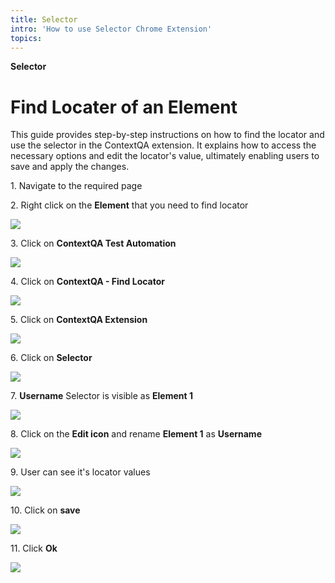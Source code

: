 ```yaml
---
title: Selector
intro: 'How to use Selector Chrome Extension'
topics:
---
```

**Selector** 


# Find Locater of an Element

This guide provides step-by-step instructions on how to find the locator and use the selector in the ContextQA extension. It explains how to access the necessary options and edit the locator's value, ultimately enabling users to save and apply the changes.

1\. Navigate to the required page


2\. Right click on the **Element** that you need to find locator

![](https://ajeuwbhvhr.cloudimg.io/colony-recorder.s3.amazonaws.com/files/2024-03-01/11e800cc-2417-4601-9671-7997641b0e5c/ascreenshot.jpeg?tl_px=0,223&br_px=1376,992&force_format=png&width=1120.0&wat=1&wat_opacity=0.7&wat_gravity=northwest&wat_url=https://colony-recorder.s3.us-west-1.amazonaws.com/images/watermarks/FB923C_standard.png&wat_pad=483,276)


3\. Click on **ContextQA Test Automation**

![](https://ajeuwbhvhr.cloudimg.io/colony-recorder.s3.amazonaws.com/files/2024-03-01/9aaa9d52-8dcb-46fb-8bab-2986edad5a1a/ascreenshot.jpeg?tl_px=497,266&br_px=1357,747&force_format=png&width=860&wat_scale=76&wat=1&wat_opacity=0.7&wat_gravity=northwest&wat_url=https://colony-recorder.s3.us-west-1.amazonaws.com/images/watermarks/FB923C_standard.png&wat_pad=402,212)


4\. Click on **ContextQA - Find Locator**

![](https://ajeuwbhvhr.cloudimg.io/colony-recorder.s3.amazonaws.com/files/2024-03-01/568e595b-48ad-4e81-aaeb-eb85278c483f/ascreenshot.jpeg?tl_px=447,157&br_px=1823,926&force_format=png&width=1120.0&wat=1&wat_opacity=0.7&wat_gravity=northwest&wat_url=https://colony-recorder.s3.us-west-1.amazonaws.com/images/watermarks/FB923C_standard.png&wat_pad=524,276)


5\. Click on **ContextQA Extension**

![](https://ajeuwbhvhr.cloudimg.io/colony-recorder.s3.amazonaws.com/files/2024-03-01/f1f33b6b-91a8-43ba-a9b9-95c93b7e0d1d/ascreenshot.jpeg?tl_px=544,0&br_px=1920,769&force_format=png&width=1120.0&wat=1&wat_opacity=0.7&wat_gravity=northwest&wat_url=https://colony-recorder.s3.us-west-1.amazonaws.com/images/watermarks/FB923C_standard.png&wat_pad=895,40)


6\. Click on **Selector**

![](https://ajeuwbhvhr.cloudimg.io/colony-recorder.s3.amazonaws.com/files/2024-03-01/3373829c-56e4-48f2-a889-bbb1867822ff/ascreenshot.jpeg?tl_px=544,0&br_px=1920,769&force_format=png&width=1120.0&wat=1&wat_opacity=0.7&wat_gravity=northwest&wat_url=https://colony-recorder.s3.us-west-1.amazonaws.com/images/watermarks/FB923C_standard.png&wat_pad=790,266)


7\. **Username** Selector is visible as **Element 1**

![](https://ajeuwbhvhr.cloudimg.io/colony-recorder.s3.amazonaws.com/files/2024-03-04/a1fa52f2-9f8f-4a3e-8b44-f2e60442cbc5/user_cropped_screenshot.jpeg?tl_px=1060,40&br_px=1920,521&force_format=png&width=860&wat_scale=76&wat=1&wat_opacity=0.7&wat_gravity=northwest&wat_url=https://colony-recorder.s3.us-west-1.amazonaws.com/images/watermarks/FB923C_standard.png&wat_pad=450,212)


8\. Click on the **Edit icon** and rename **Element 1** as **Username**

![](https://ajeuwbhvhr.cloudimg.io/colony-recorder.s3.amazonaws.com/files/2024-03-01/9707d5fc-a36f-463e-9f01-ce53e0ac4825/ascreenshot.jpeg?tl_px=937,4&br_px=1920,553&force_format=png&width=983&wat_scale=87&wat=1&wat_opacity=0.7&wat_gravity=northwest&wat_url=https://colony-recorder.s3.us-west-1.amazonaws.com/images/watermarks/FB923C_standard.png&wat_pad=776,243)


9\. User can see it's locator values

![](https://ajeuwbhvhr.cloudimg.io/colony-recorder.s3.amazonaws.com/files/2024-03-01/c6423c4a-cb5b-4f13-a1c6-67cf8fc21775/ascreenshot.jpeg?tl_px=1060,301&br_px=1920,782&force_format=png&width=860&wat_scale=76&wat=1&wat_opacity=0.7&wat_gravity=northwest&wat_url=https://colony-recorder.s3.us-west-1.amazonaws.com/images/watermarks/FB923C_standard.png&wat_pad=558,212)


10\. Click on **save**

![](https://ajeuwbhvhr.cloudimg.io/colony-recorder.s3.amazonaws.com/files/2024-03-01/b82ab81f-cc85-4acb-a285-8aeb47d60cb7/ascreenshot.jpeg?tl_px=544,310&br_px=1920,1080&force_format=png&width=1120.0&wat=1&wat_opacity=0.7&wat_gravity=northwest&wat_url=https://colony-recorder.s3.us-west-1.amazonaws.com/images/watermarks/FB923C_standard.png&wat_pad=957,336)


11\. Click **Ok**

![](https://ajeuwbhvhr.cloudimg.io/colony-recorder.s3.amazonaws.com/files/2024-03-01/90fdb44d-4adf-4d63-aa8c-4e24f9d9a69b/ascreenshot.jpeg?tl_px=544,0&br_px=1920,769&force_format=png&width=1120.0&wat=1&wat_opacity=0.7&wat_gravity=northwest&wat_url=https://colony-recorder.s3.us-west-1.amazonaws.com/images/watermarks/FB923C_standard.png&wat_pad=955,94)






